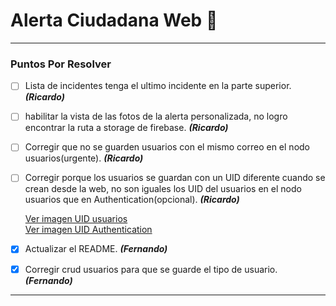 # Alerta Ciudadana Web 👮

---

### Puntos Por Resolver

- [ ] Lista de incidentes tenga el ultimo incidente en la parte superior. **_(Ricardo)_**

- [ ] habilitar la vista de las fotos de la alerta personalizada, no logro encontrar la ruta a storage de firebase. **_(Ricardo)_**

- [ ] Corregir que no se guarden usuarios con el mismo correo en el nodo usuarios(urgente). **_(Ricardo)_**

- [ ] Corregir porque los usuarios se guardan con un UID diferente cuando se crean desde la web, no son iguales los UID del usuarios en el nodo usuarios que en Authentication(opcional). **_(Ricardo)_**

  [Ver imagen UID usuarios](https://i.imgur.com/Ve3ByFi.png 'Ver imagen UID usuarios')  
  [Ver imagen UID Authentication](https://i.imgur.com/HdEnZTp.png 'Ver imagen UID Authentication')

- [x] Actualizar el README. **_(Fernando)_**

- [x] Corregir crud usuarios para que se guarde el tipo de usuario. **_(Fernando)_**

---
